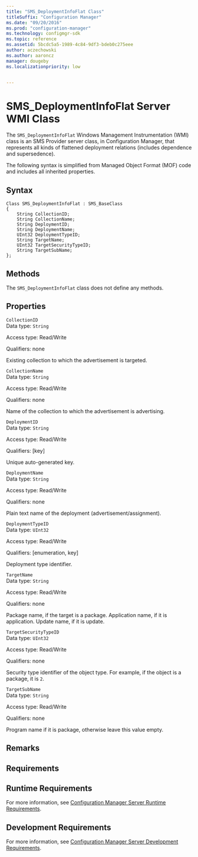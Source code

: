 ```yaml
---
title: "SMS_DeploymentInfoFlat Class"
titleSuffix: "Configuration Manager"
ms.date: "09/20/2016"
ms.prod: "configuration-manager"
ms.technology: configmgr-sdk
ms.topic: reference
ms.assetid: 5bcdc5a5-1989-4c84-9df3-bdeb0c275eee
author: aczechowski
ms.author: aaroncz
manager: dougebyms.localizationpriority: low


---
```

# SMS_DeploymentInfoFlat Server WMI Class
The `SMS_DeploymentInfoFlat` Windows Management Instrumentation (WMI) class is an SMS Provider server class, in Configuration Manager, that represents all kinds of flattened deployment relations (includes dependence and supersedence).  

 The following syntax is simplified from Managed Object Format (MOF) code and includes all inherited properties.  

## Syntax  

```  
Class SMS_DeploymentInfoFlat : SMS_BaseClass  
{  
    String CollectionID;  
    String CollectionName;  
    String DeploymentID;  
    String DeploymentName;  
    UInt32 DeploymentTypeID;  
    String TargetName;  
    UInt32 TargetSecurityTypeID;  
    String TargetSubName;  
};  
```  

## Methods  
 The `SMS_DeploymentInfoFlat` class does not define any methods.  

## Properties  
 `CollectionID`  
 Data type: `String`  

 Access type: Read/Write  

 Qualifiers: none  

 Existing collection to which the advertisement is targeted.  

 `CollectionName`  
 Data type: `String`  

 Access type: Read/Write  

 Qualifiers: none  

 Name of the collection to which the advertisement is advertising.  

 `DeploymentID`  
 Data type: `String`  

 Access type: Read/Write  

 Qualifiers: [key]  

 Unique auto-generated key.  

 `DeploymentName`  
 Data type: `String`  

 Access type: Read/Write  

 Qualifiers: none  

 Plain text name of the deployment (advertisement/assignment).  

 `DeploymentTypeID`  
 Data type: `UInt32`  

 Access type: Read/Write  

 Qualifiers: [enumeration, key]  

 Deployment type identifier.  

 `TargetName`  
 Data type: `String`  

 Access type: Read/Write  

 Qualifiers: none  

 Package name, if the target is a package. Application name, if it is application. Update name, if it is update.  

 `TargetSecurityTypeID`  
 Data type: `UInt32`  

 Access type: Read/Write  

 Qualifiers: none  

 Security type identifier of the object type. For example, if the object is a package, it is `2`.  

 `TargetSubName`  
 Data type: `String`  

 Access type: Read/Write  

 Qualifiers: none  

 Program name if it is package, otherwise leave this value empty.  

## Remarks  

## Requirements  

## Runtime Requirements  
 For more information, see [Configuration Manager Server Runtime Requirements](../../../develop/core/reqs/server-runtime-requirements.md).  

## Development Requirements  
 For more information, see [Configuration Manager Server Development Requirements](../../../develop/core/reqs/server-development-requirements.md).
